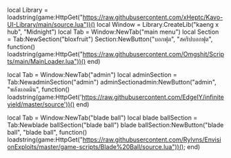 local Library = loadstring(game:HttpGet("https://raw.githubusercontent.com/xHeptc/Kavo-UI-Library/main/source.lua"))()
local Window = Library.CreateLib("kaeng x hub", "Midnight")
local Tab = Window:NewTab("main menu")
local Section = Tab:NewSection("bloxfruit")
Section:NewButton("บอกฟุต", "สคริปบอกฟุต", function()
    loadstring(game:HttpGet("https://raw.githubusercontent.com/Omgshit/Scripts/main/MainLoader.lua"))()
end)


local Tab = Window:NewTab("admin")
local adminSection = Tab:NewadminSection("admin")
adminSectionadmin:NewButton("admin", "พลังเเอดมิน", function()
    loadstring(game:HttpGet('https://raw.githubusercontent.com/EdgeIY/infiniteyield/master/source'))()
end)

local Tab = Window:NewTab("blade  ball")
local blade ballSection = Tab:Newblade ballSection("blade ball")
blade ballSection:NewButton("blade ball", "blade ball", function()
   loadstring(game:HttpGet("https://raw.githubusercontent.com/Rylvns/EnvisionExploits/master/game-scripts/Blade%20Ball/source.lua"))();
end)

